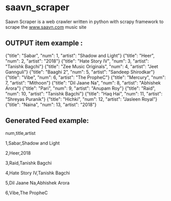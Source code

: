 # saavn_scraper
Saavn Scraper is a web crawler written in python with scrapy framework to scrape the www.saavn.com music site



OUTPUT item example :
------------
{"title": "Sabar", "num": 1, "artist": "Shadow and Light"}
{"title": "Heer", "num": 2, "artist": "2018"}
{"title": "Hate Story IV", "num": 3, "artist": "Tanishk Bagchi"}
{"title": "Zee Music Originals", "num": 4, "artist": "Jeet Gannguli"}
{"title": "Baaghi 2", "num": 5, "artist": "Sandeep Shirodkar"}
{"title": "Vibe", "num": 6, "artist": "The PropheC"}
{"title": "Mercury", "num": 7, "artist": "Mithoon"}
{"title": "Dil Jaane Na", "num": 8, "artist": "Abhishek Arora"}
{"title": "Pari", "num": 9, "artist": "Anupam Roy"}
{"title": "Raid", "num": 10, "artist": "Tanishk Bagchi"}
{"title": "Haq Hai", "num": 11, "artist": "Shreyas Puranik"}
{"title": "Hichki", "num": 12, "artist": "Jasleen Royal"}
{"title": "Naina", "num": 13, "artist": "2018"}


Generated Feed example:
------------------------

num,title,artist

1,Sabar,Shadow and Light

2,Heer,2018

3,Raid,Tanishk Bagchi

4,Hate Story IV,Tanishk Bagchi

5,Dil Jaane Na,Abhishek Arora

6,Vibe,The PropheC